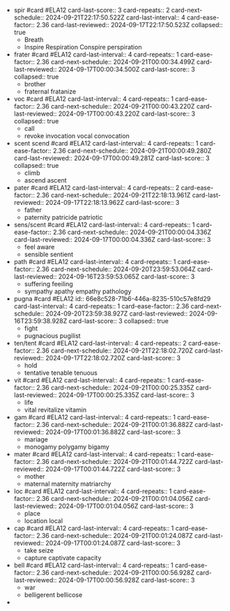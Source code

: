 - spir #card #ELA12
  card-last-score:: 3
  card-repeats:: 2
  card-next-schedule:: 2024-09-21T22:17:50.522Z
  card-last-interval:: 4
  card-ease-factor:: 2.36
  card-last-reviewed:: 2024-09-17T22:17:50.523Z
  collapsed:: true
	- Breath
	- Inspire Respiration Conspire perspiration
- frater #card #ELA12
  card-last-interval:: 4
  card-repeats:: 1
  card-ease-factor:: 2.36
  card-next-schedule:: 2024-09-21T00:00:34.499Z
  card-last-reviewed:: 2024-09-17T00:00:34.500Z
  card-last-score:: 3
  collapsed:: true
	- brother
	- fraternal fratanize
- voc #card #ELA12
  card-last-interval:: 4
  card-repeats:: 1
  card-ease-factor:: 2.36
  card-next-schedule:: 2024-09-21T00:00:43.220Z
  card-last-reviewed:: 2024-09-17T00:00:43.220Z
  card-last-score:: 3
  collapsed:: true
	- call
	- revoke invocation vocal convocation
- scent scend #card #ELA12
  card-last-interval:: 4
  card-repeats:: 1
  card-ease-factor:: 2.36
  card-next-schedule:: 2024-09-21T00:00:49.280Z
  card-last-reviewed:: 2024-09-17T00:00:49.281Z
  card-last-score:: 3
  collapsed:: true
	- climb
	- ascend ascent
- pater #card #ELA12
  card-last-interval:: 4
  card-repeats:: 2
  card-ease-factor:: 2.36
  card-next-schedule:: 2024-09-21T22:18:13.961Z
  card-last-reviewed:: 2024-09-17T22:18:13.962Z
  card-last-score:: 3
	- father
	- paternity patricide patriotic
- sens/scent #card #ELA12
  card-last-interval:: 4
  card-repeats:: 1
  card-ease-factor:: 2.36
  card-next-schedule:: 2024-09-21T00:00:04.336Z
  card-last-reviewed:: 2024-09-17T00:00:04.336Z
  card-last-score:: 3
	- feel aware
	- sensible sentient
- path #card #ELA12
  card-last-interval:: 4
  card-repeats:: 1
  card-ease-factor:: 2.36
  card-next-schedule:: 2024-09-20T23:59:53.064Z
  card-last-reviewed:: 2024-09-16T23:59:53.065Z
  card-last-score:: 3
	- suffering feeiling
	- sympathy apathy  empathy pathology
- pugna #card #ELA12
  id:: 66e8c528-71b6-446a-8235-510c57e8fd29
  card-last-interval:: 4
  card-repeats:: 1
  card-ease-factor:: 2.36
  card-next-schedule:: 2024-09-20T23:59:38.927Z
  card-last-reviewed:: 2024-09-16T23:59:38.928Z
  card-last-score:: 3
  collapsed:: true
	- fight
	- pugnacious pugilist
- ten/tent #card #ELA12
  card-last-interval:: 4
  card-repeats:: 2
  card-ease-factor:: 2.36
  card-next-schedule:: 2024-09-21T22:18:02.720Z
  card-last-reviewed:: 2024-09-17T22:18:02.720Z
  card-last-score:: 3
	- hold
	- tentative tenable tenuous
- vit #card #ELA12
  card-last-interval:: 4
  card-repeats:: 1
  card-ease-factor:: 2.36
  card-next-schedule:: 2024-09-21T00:00:25.335Z
  card-last-reviewed:: 2024-09-17T00:00:25.335Z
  card-last-score:: 3
	- life
	- vital revitalize vitamin
- gam #card #ELA12
  card-last-interval:: 4
  card-repeats:: 1
  card-ease-factor:: 2.36
  card-next-schedule:: 2024-09-21T00:01:36.882Z
  card-last-reviewed:: 2024-09-17T00:01:36.882Z
  card-last-score:: 3
	- mariage
	- monogamy polygamy bigamy
- mater #card #ELA12
  card-last-interval:: 4
  card-repeats:: 1
  card-ease-factor:: 2.36
  card-next-schedule:: 2024-09-21T00:01:44.722Z
  card-last-reviewed:: 2024-09-17T00:01:44.722Z
  card-last-score:: 3
	- mother
	- maternal maternity matriarchy
- loc #card #ELA12
  card-last-interval:: 4
  card-repeats:: 1
  card-ease-factor:: 2.36
  card-next-schedule:: 2024-09-21T00:01:04.056Z
  card-last-reviewed:: 2024-09-17T00:01:04.056Z
  card-last-score:: 3
	- place
	- location local
- cap #card #ELA12
  card-last-interval:: 4
  card-repeats:: 1
  card-ease-factor:: 2.36
  card-next-schedule:: 2024-09-21T00:01:24.087Z
  card-last-reviewed:: 2024-09-17T00:01:24.087Z
  card-last-score:: 3
	- take seize
	- capture captivate capacity
- bell #card #ELA12
  card-last-interval:: 4
  card-repeats:: 1
  card-ease-factor:: 2.36
  card-next-schedule:: 2024-09-21T00:00:56.928Z
  card-last-reviewed:: 2024-09-17T00:00:56.928Z
  card-last-score:: 3
	- war
	- belligerent bellicose
-